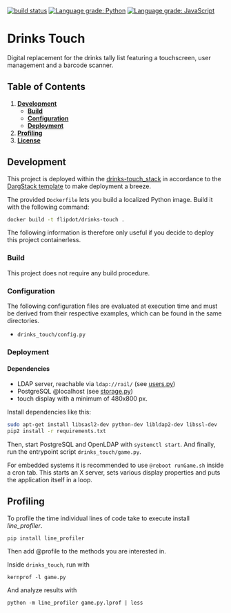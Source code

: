 [![build status](https://github.com/flipdot/drinks-touch/workflows/CI/badge.svg)](https://github.com/flipdot/drinks-touch/actions?query=workflow%3ACI "build status")
[![Language grade: Python](https://img.shields.io/lgtm/grade/python/g/flipdot/drinks-touch.svg?logo=lgtm&logoWidth=18)](https://lgtm.com/projects/g/flipdot/drinks-touch/context:python)
[![Language grade: JavaScript](https://img.shields.io/lgtm/grade/javascript/g/flipdot/drinks-touch.svg?logo=lgtm&logoWidth=18)](https://lgtm.com/projects/g/flipdot/drinks-touch/context:javascript)

# Drinks Touch
Digital replacement for the drinks tally list featuring a touchscreen, user management and a barcode scanner.

## Table of Contents
1. **[Development](#development)**
    - **[Build](#build)**
    - **[Configuration](#configuration)**
    - **[Deployment](#deployment)**
1. **[Profiling](#profiling)**
1. **[License](#license)**

## Development
This project is deployed within the [drinks-touch_stack](https://github.com/flipdot/drinks-touch_stack/) in accordance to the [DargStack template](https://github.com/dargmuesli/dargstack_template/) to make deployment a breeze.

The provided `Dockerfile` lets you build a localized Python image. Build it with the following command:

```bash
docker build -t flipdot/drinks-touch .
```

The following information is therefore only useful if you decide to deploy this project containerless.

### Build
This project does not require any build procedure.

### Configuration
The following configuration files are evaluated at execution time and must be derived from their respective examples, which can be found in the same directories.

- `drinks_touch/config.py`

### Deployment

#### Dependencies
- LDAP server, reachable via `ldap://rail/` (see [users.py](drinks_touch/users/users.py))
- PostgreSQL @localhost (see [storage.py](drinks_touch/database/storage.py))
- touch display with a minimum of 480x800 px.

Install dependencies like this:

```bash
sudo apt-get install libsasl2-dev python-dev libldap2-dev libssl-dev
pip2 install -r requirements.txt
```

Then, start PostgreSQL and OpenLDAP with `systemctl start`. And finally, run the entrypoint script `drinks_touch/game.py`.

For embedded systems it is recommended to use `@reboot runGame.sh` inside a cron tab.
This starts an X server, sets various display properties and puts the application itself in a loop.


## Profiling
To profile the time individual lines of code take to execute install *line_profiler*.

    pip install line_profiler

Then add @profile to the methods you are interested in.

Inside `drinks_touch`, run with

    kernprof -l game.py

And analyze results with

    python -m line_profiler game.py.lprof | less
